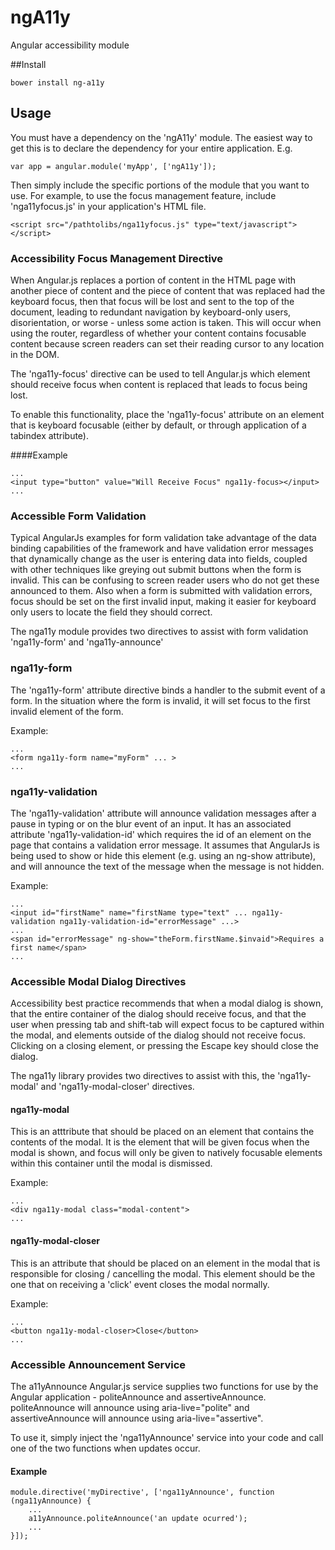 ngA11y
======

Angular accessibility module

##Install

```
bower install ng-a11y
```

## Usage

You must have a dependency on the 'ngA11y' module. The easiest way to get this is to declare the dependency for your entire application. E.g.

```
var app = angular.module('myApp', ['ngA11y']);
```

Then simply include the specific portions of the module that you want to use. For example, to use the focus management feature, include 'nga11yfocus.js' in your application's HTML file.

```
<script src="/pathtolibs/nga11yfocus.js" type="text/javascript"></script>
```

### Accessibility Focus Management Directive

When Angular.js replaces a portion of content in the HTML page with another piece of content and the piece of content that was replaced had the keyboard focus, then that focus will be lost and sent to the top of the document, leading to redundant navigation by keyboard-only users, disorientation, or worse - unless some action is taken. This will occur when using the router, regardless of whether your content contains focusable content because screen readers can set their reading cursor to any location in the DOM.

The 'nga11y-focus' directive can be used to tell Angular.js which element should receive focus when content is replaced that leads to focus being lost.

To enable this functionality, place the 'nga11y-focus' attribute on an element that is keyboard focusable (either by default, or through application of a tabindex attribute).

####Example

```
...
<input type="button" value="Will Receive Focus" nga11y-focus></input>
...
```

### Accessible Form Validation

Typical AngularJs examples for form validation take advantage of the data binding capabilities of the
framework and have validation error messages that dynamically change as the user is entering data into
fields, coupled with other techniques like greying out submit buttons when the form is invalid.  This can be confusing to screen reader users who do not get these announced to them.  Also when a form is
submitted with validation errors, focus should be set on the first invalid input, making it easier for
keyboard only users to locate the field they should correct.

The nga11y module provides two directives to assist with form validation 'nga11y-form' and
'nga11y-announce'

### nga11y-form

The 'nga11y-form' attribute directive binds a handler to the submit event of a form.  In the situation
where the form is invalid, it will set focus to the first invalid element of the form.

Example:

```
...
<form nga11y-form name="myForm" ... >
...
```

### nga11y-validation

The 'nga11y-validation' attribute will announce validation messages after a pause in typing or on the
blur event of an input.  It has an associated attribute 'nga11y-validation-id' which requires the id
of an element on the page that contains a validation error message.  It assumes that AngularJs is being
used to show or hide this element (e.g. using an ng-show attribute), and will announce the text of
the message when the message is not hidden.

Example:

```
...
<input id="firstName" name="firstName type="text" ... nga11y-validation nga11y-validation-id="errorMessage" ...>
...
<span id="errorMessage" ng-show="theForm.firstName.$invaid">Requires a first name</span>
...
```

### Accessible Modal Dialog Directives

Accessibility best practice recommends that when a modal dialog is shown, that the entire container
of the dialog should receive focus, and that the user when pressing tab and shift-tab will expect
focus to be captured within the modal, and elements outside of the dialog should not receive
focus.  Clicking on a closing element, or pressing the Escape key should close the dialog.

The nga11y library provides two directives to assist with this, the 'nga11y-modal' and 'nga11y-modal-closer' directives.

#### nga11y-modal

This is an atttribute that should be placed on an element that contains the contents of the modal.  It is the element that will be given focus when the modal is shown, and focus will only be
given to natively focusable elements within this container until the modal is dismissed.

Example:

```
...
<div nga11y-modal class="modal-content">
...
```

#### nga11y-modal-closer

This is an attribute that should be placed on an element in the modal that is responsible for
closing / cancelling the modal.  This element should be the one that on receiving a 'click' event
closes the modal normally.

Example:

```
...
<button nga11y-modal-closer>Close</button>
...
```

### Accessible Announcement Service

The a11yAnnounce Angular.js service supplies two functions for use by the Angular application - politeAnnounce and assertiveAnnounce. politeAnnounce will announce using aria-live="polite" and assertiveAnnounce will announce using aria-live="assertive".

To use it, simply inject the 'nga11yAnnounce' service into your code and call one of the two functions when updates occur.

#### Example

```
module.directive('myDirective', ['nga11yAnnounce', function (nga11yAnnounce) {
	...
	a11yAnnounce.politeAnnounce('an update ocurred');
	...
}]);
```
